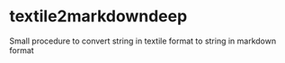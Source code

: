 textile2markdowndeep
====================

Small procedure to convert string in textile format to string in markdown format
